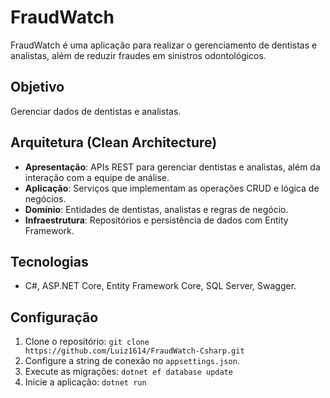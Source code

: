 
# FraudWatch

FraudWatch é uma aplicação para realizar o gerenciamento de dentistas e analistas, além de reduzir fraudes em sinistros odontológicos.

## Objetivo
Gerenciar dados de dentistas e analistas.

## Arquitetura (Clean Architecture)
- **Apresentação**: APIs REST para gerenciar dentistas e analistas, além da interação com a equipe de análise.
- **Aplicação**: Serviços que implementam as operações CRUD e lógica de negócios.
- **Domínio**: Entidades de dentistas, analistas e regras de negócio.
- **Infraestrutura**: Repositórios e persistência de dados com Entity Framework.

## Tecnologias
- C#, ASP.NET Core, Entity Framework Core, SQL Server, Swagger.

## Configuração
1. Clone o repositório: `git clone https://github.com/Luiz1614/FraudWatch-Csharp.git`
2. Configure a string de conexão no `appsettings.json`.
3. Execute as migrações: `dotnet ef database update`
4. Inicie a aplicação: `dotnet run`
